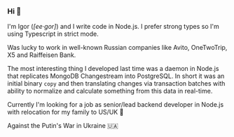 ### Hi 👋

I'm Igor (*[ee·gor]*) and I write code in Node.js. I prefer strong types so I'm using Typescript in strict mode.

Was lucky to work in well-known Russian companies like Avito, OneTwoTrip, X5 and Raiffeisen Bank.

The most interesting thing I developed last time was a daemon in Node.js that replicates MongoDB Changestream into PostgreSQL. In short it was an initial binary `copy` and then translating changes via transaction batches with ability to normalize and calculate something from this data in real-time.

Currently I'm looking for a job as senior/lead backend developer in Node.js with relocation for my family to US/UK 🚜 

Against the Putin's War in Ukraine 🇺🇦
